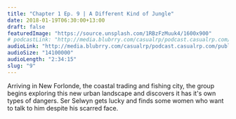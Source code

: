 ```yaml
---
title: "Chapter 1 Ep. 9 | A Different Kind of Jungle"
date: 2018-01-19T06:30:00+13:00
draft: false
featuredImage: "https://source.unsplash.com/1RBzFzMuuk4/1600x900"
# podcastLink: "http://media.blubrry.com/casualrp/podcast.casualrp.com/public/EP%20009%20-%20A%20Different%20Kind%20of%20Jungle.mp3"
audioLink: "http://media.blubrry.com/casualrp/podcast.casualrp.com/public/EP%20009%20-%20A%20Different%20Kind%20of%20Jungle.mp3"
audioSize: "14100000"
audioLength: "2:34:15"
slug: "9"
---
```


Arriving in New Forlonde, the coastal trading and fishing city, the group begins exploring this new urban landscape and discovers it has it's own types of dangers. Ser Selwyn gets lucky and finds some women who want to talk to him despite his scarred face.

